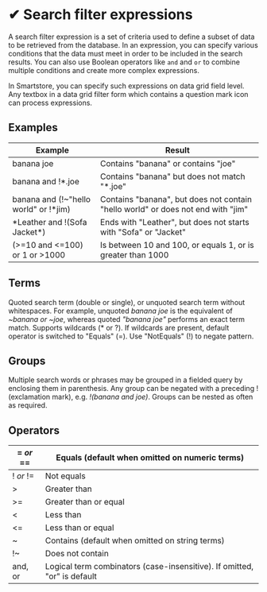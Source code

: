 # ✔ Search filter expressions

A search filter expression is a set of criteria used to define a subset of data to be retrieved from the database. In an expression, you can specify various conditions that the data must meet in order to be included in the search results. You can also use Boolean operators like `and` and `or` to combine multiple conditions and create more complex expressions.

In Smartstore, you can specify such expressions on data grid field level. Any textbox in a data grid filter form which contains a question mark icon can process expressions.

## Examples

| Example                                 | Result                                                                           |
| --------------------------------------- | -------------------------------------------------------------------------------- |
| banana joe                              | Contains "banana" or contains "joe"                                              |
| banana and !\*.joe                      | Contains "banana" but does not match "\*.joe"                                    |
| banana and (!\~"hello world" or !\*jim) | Contains "banana", but does not contain "hello world" or does not end with "jim" |
| \*Leather and !(Sofa Jacket\*)          | Ends with "Leather", but does not starts with "Sofa" or "Jacket"                 |
| (>=10 and <=100) or 1 or >1000          | Is between 10 and 100, or equals 1, or is greater than 1000                      |

## Terms

Quoted search term (double or single), or unquoted search term without whitespaces. For example, unquoted _banana joe_ is the equivalent of _\~banana or \~joe_, whereas quoted _"banana joe"_ performs an exact term match. Supports wildcards (\* or ?). If wildcards are present, default operator is switched to "Equals" (=). Use "NotEquals" (!) to negate pattern.

## Groups

Multiple search words or phrases may be grouped in a fielded query by enclosing them in parenthesis. Any group can be negated with a preceding ! (exclamation mark), e.g. _!(banana and joe)_. Groups can be nested as often as required.

## Operators

| = _or_ == | Equals (default when omitted on numeric terms)                           |
| --------- | ------------------------------------------------------------------------ |
| ! _or_ != | Not equals                                                               |
| >         | Greater than                                                             |
| >=        | Greater than or equal                                                    |
| <         | Less than                                                                |
| <=        | Less than or equal                                                       |
| \~        | Contains (default when omitted on string terms)                          |
| !\~       | Does not contain                                                         |
| and, or   | Logical term combinators (case-insensitive). If omitted, "or" is default |
